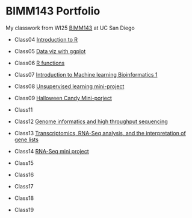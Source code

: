 # BIMM143 Portfolio

My classwork from WI25 [BIMM143](https://bioboot.github.io/bimm143_W25/) at UC San Diego

- Class04 [Introduction to R](https://htmlpreview.github.io/?https://raw.githubusercontent.com/shg005/bimm143_github/refs/heads/main/class04/class_4.html)

- Class05 [Data viz with ggplot](https://htmlpreview.github.io/?https://raw.githubusercontent.com/shg005/bimm143_github/refs/heads/main/class05/class05.html)

- Class06 [R functions](https://htmlpreview.github.io/?https://raw.githubusercontent.com/shg005/bimm143_github/refs/heads/main/class06/class06.html)

- Class07 [Introduction to Machine learning Bioinformatics 1](https://htmlpreview.github.io/?https://raw.githubusercontent.com/shg005/bimm143_github/refs/heads/main/class07/Class_7_Machine_Learning%201.html)

- Class08 [Unsupervised learning mini-project](https://htmlpreview.github.io/?https://raw.githubusercontent.com/shg005/bimm143_github/refs/heads/main/Class%208/class07_mini_project.html) 

- Class09 [Halloween Candy Mini-porject](https://htmlpreview.github.io/?https://raw.githubusercontent.com/shg005/bimm143_github/refs/heads/main/Class09/Class09%20Halloween%20Candy%20Mini%20Project.html)

- Class11 []()

- Class12 [Genome informatics and high throughput sequencing](https://htmlpreview.github.io/?https://raw.githubusercontent.com/shg005/bimm143_github/refs/heads/main/Class12/Class12.html)
  
- Class13 [Transcriptomics, RNA-Seq analysis, and the interpretation of gene lists](https://htmlpreview.github.io/?https://raw.githubusercontent.com/shg005/bimm143_github/refs/heads/main/Class%2013/Class%2013.html)

- Class14 [RNA-Seq mini project](https://htmlpreview.github.io/?https://raw.githubusercontent.com/shg005/bimm143_github/refs/heads/main/Class%2014/Class%2014.html)

- Class15

- Class16

- Class17

- Class18

- Class19
